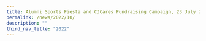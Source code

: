 ```yaml
---
title: Alumni Sports Fiesta and CJCares Fundraising Campaign, 23 July 2022
permalink: /news/2022/10/
description: ""
third_nav_title: "2022"
---
```

